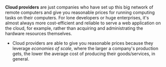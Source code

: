 **Cloud providers** are just companies who have set up this big network of remote computers and give you reasonable prices for running computing tasks on their computers. For lone developers or huge enterprises, it's almost always more cost-efficient and reliable to serve a web application on the cloud, for example, rather than acquiring and administrating the hardware resources themselves.
- Cloud providers are able to give you reasonable prices because they leverage *economies of scale*, where the larger a company's production gets, the lower the average cost of producing their goods/services, in general.

